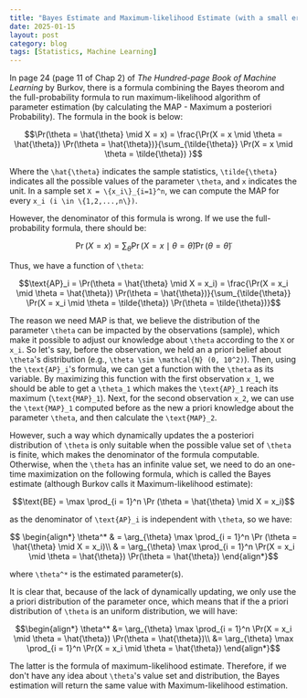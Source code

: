 ```yaml
---
title: "Bayes Estimate and Maximum-likelihood Estimate (with a small erratum for Hundred-page ML Book)"
date: 2025-01-15
layout: post
category: blog
tags: [Statistics, Machine Learning]
---
```


In page 24 (page 11 of Chap 2) of *The Hundred-page Book of Machine Learning* by Burkov, there is a formula combining the Bayes theorom and the full-probability formula to run maximum-likelihood algorithm of parameter estimation (by calculating the MAP - Maximum a posteriori Probability). The formula in the book is below:

```math
\Pr(\theta = \hat{\theta} \mid X = x) = \frac{\Pr(X = x \mid \theta = \hat{\theta}) \Pr(\theta = \hat{\theta})}{\sum_{\tilde{\theta}} \Pr(X = x \mid \theta = \tilde{\theta}) }
```

Where the ``\hat{\theta}`` indicates the sample statistics, ``\tilde{\theta}`` indicates all the possible values of the parameter ``\theta``, and ``x`` indicates the unit. In a sample set ``X = \{x_i\}_{i=1}^n``, we can compute the MAP for every ``x_i (i \in \{1,2,...,n\})``.

However, the denominator of this formula is wrong. If we use the full-probability formula, there should be:

```math
\Pr(X = x) = \sum_{\tilde{\theta}}\Pr(X = x \mid \theta = \tilde{\theta}) \Pr(\theta = \tilde{\theta})
```

Thus, we have a function of ``\theta``:

```math
\text{AP}_i = \Pr(\theta = \hat{\theta} \mid X = x_i) = \frac{\Pr(X = x_i \mid \theta = \hat{\theta}) \Pr(\theta = \hat{\theta})}{\sum_{\tilde{\theta}} \Pr(X = x_i \mid \theta = \tilde{\theta}) \Pr(\theta = \tilde{\theta})}
```

The reason we need MAP is that, we believe the distribution of the parameter ``\theta`` can be impacted by the observations (sample), which make it possible to adjust our knowledge about ``\theta`` according to the ``X`` or ``x_i``. So let's say, before the observation, we held an a priori belief about ``\theta``'s distribution (e.g., ``\theta \sim \mathcal{N} (0, 10^2)``). Then, using the ``\text{AP}_i``'s formula, we can get a function with the ``\theta`` as its variable. By maximizing this function with the first observation ``x_1``, we should be able to get a ``\theta_1`` which makes the ``\text{AP}_1`` reach its maximum (``\text{MAP}_1``). Next, for the second observation ``x_2``, we can use the ``\text{MAP}_1`` computed before as the new a priori knowledge about the parameter ``\theta``, and then calculate the ``\text{MAP}_2``. 

However, such a way which dynamically updates the a posteriori distribution of ``\theta`` is only suitable when the possible value set of ``\theta`` is finite, which makes the denominator of the formula computable. Otherwise, when the ``\theta`` has an infinite value set, we need to do an one-time maximization on the following formula, which is called the Bayes estimate (although Burkov calls it Maximum-likelihood estimate):

```math
\text{BE} = \max \prod_{i = 1}^n \Pr (\theta = \hat{\theta} \mid X = x_i)
```

as the denominator of ``\text{AP}_i`` is independent with ``\theta``, so we have:

```math

\begin{align*}
\theta^* & = \arg_{\theta} \max \prod_{i = 1}^n \Pr (\theta = \hat{\theta} \mid X = x_i)\\
& = \arg_{\theta} \max \prod_{i = 1}^n \Pr(X = x_i \mid \theta = \hat{\theta}) \Pr(\theta = \hat{\theta})
\end{align*}
```
where ``\theta^*`` is the estimated parameter(s).

It is clear that, because of the lack of dynamically updating, we only use the a priori distribution of the parameter once, which means that if the a priori distribution of ``\theta`` is an uniform distribution, we will have:

```math
\begin{align*}
\theta^*
&=
\arg_{\theta} \max \prod_{i = 1}^n \Pr(X = x_i \mid \theta = \hat{\theta}) \Pr(\theta = \hat{\theta})\\
&=
\arg_{\theta} \max \prod_{i = 1}^n \Pr(X = x_i \mid \theta = \hat{\theta})
\end{align*}
```

The latter is the formula of maximum-likelihood estimate. Therefore, if we don't have any idea about ``\theta``'s value set and distribution, the Bayes estimation will return the same value with Maximum-likelihood estimation.
